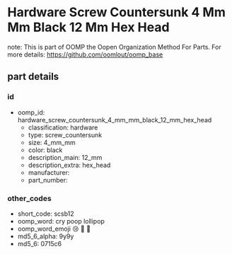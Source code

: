 # Hardware Screw Countersunk 4 Mm Mm Black 12 Mm Hex Head  

note: This is part of OOMP the Oopen Organization Method For Parts. For more details: https://github.com/oomlout/oomp_base

##  part details





### id
* oomp_id: hardware_screw_countersunk_4_mm_mm_black_12_mm_hex_head
  * classification: hardware
  * type: screw_countersunk
  * size: 4_mm_mm
  * color: black
  * description_main: 12_mm
  * description_extra: hex_head
  * manufacturer: 
  * part_number: 

### other_codes
* short_code: scsb12
* oomp_word: cry poop lollipop
* oomp_word_emoji :cry: :poop: :lollipop:
* md5_6_alpha: 9y9y
* md5_6: 0715c6